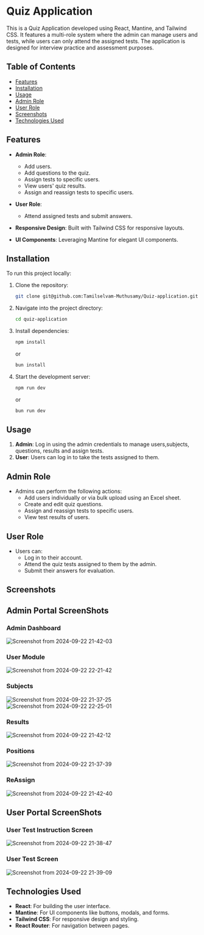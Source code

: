 # Quiz Application

This is a Quiz Application developed using React, Mantine, and Tailwind CSS. It features a multi-role system where the admin can manage users and tests, while users can only attend the assigned tests. The application is designed for interview practice and assessment purposes.

## Table of Contents
- [Features](#features)
- [Installation](#installation)
- [Usage](#usage)
- [Admin Role](#admin-role)
- [User Role](#user-role)
- [Screenshots](#screenshots)
- [Technologies Used](#technologies-used)

## Features
- **Admin Role**: 
  - Add users.
  - Add questions to the quiz.
  - Assign tests to specific users.
  - View users' quiz results.
  - Assign and reassign tests to specific users.

- **User Role**: 
  - Attend assigned tests and submit answers.
- **Responsive Design**: Built with Tailwind CSS for responsive layouts.
- **UI Components**: Leveraging Mantine for elegant UI components.

## Installation
To run this project locally:

1. Clone the repository:
    ```bash
    git clone git@github.com:Tamilselvam-Muthusamy/Quiz-application.git
    ```

2. Navigate into the project directory:
    ```bash
    cd quiz-application
    ```

3. Install dependencies:
    ```bash
    npm install
    ```
    or
    ```bash
    bun install
    ```

4. Start the development server:
     ```bash
    npm run dev
    ```
    or
    ```bash
    bun run dev
    ```

## Usage

1. **Admin**: Log in using the admin credentials to manage users,subjects, questions, results and assign tests.
2. **User**: Users can log in to take the tests assigned to them.

## Admin Role

- Admins can perform the following actions:
  - Add users individually or via bulk upload using an Excel sheet.
  - Create and edit quiz questions.
  - Assign and reassign tests to specific users.
  - View test results of users.

## User Role

- Users can:
  - Log in to their account.
  - Attend the quiz tests assigned to them by the admin.
  - Submit their answers for evaluation.

## Screenshots
## Admin Portal ScreenShots
### Admin Dashboard
![Screenshot from 2024-09-22 21-42-03](https://github.com/user-attachments/assets/9d50da02-ea8d-411b-a694-96bc317df710)

### User Module
![Screenshot from 2024-09-22 22-21-42](https://github.com/user-attachments/assets/99ce3085-4279-4128-b427-04a54d7c2bde)

### Subjects
![Screenshot from 2024-09-22 21-37-25](https://github.com/user-attachments/assets/37a0c85e-6d89-425b-82f5-6ba6c0ea9df5)
![Screenshot from 2024-09-22 22-25-01](https://github.com/user-attachments/assets/9a32f867-3c1e-407e-aeca-8d7b180ceff8)

### Results
![Screenshot from 2024-09-22 21-42-12](https://github.com/user-attachments/assets/cdb5953d-bc29-40ad-8c82-db12d8d65a38)

### Positions
![Screenshot from 2024-09-22 21-37-39](https://github.com/user-attachments/assets/0361d7f5-0357-475a-bd7f-b8d671863bfe)

### ReAssign
![Screenshot from 2024-09-22 21-42-40](https://github.com/user-attachments/assets/7ce42ac3-cf1d-482e-b456-e8aa64379326)


## User Portal ScreenShots
### User Test Instruction Screen
![Screenshot from 2024-09-22 21-38-47](https://github.com/user-attachments/assets/2403d78a-fe05-4127-9181-5e2660ea58bd)

### User Test Screen
![Screenshot from 2024-09-22 21-39-09](https://github.com/user-attachments/assets/58494d77-c0c8-471f-86d8-8a448809c127)


## Technologies Used
- **React**: For building the user interface.
- **Mantine**: For UI components like buttons, modals, and forms.
- **Tailwind CSS**: For responsive design and styling.
- **React Router**: For navigation between pages.


